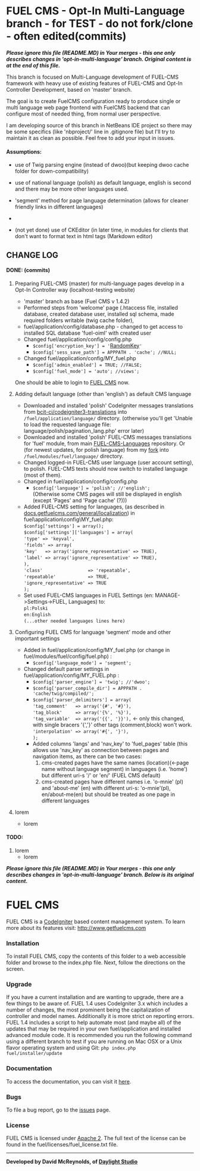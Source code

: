 # FUEL CMS - Opt-In Multi-Language branch - for TEST - do not fork/clone - often edited(commits)
***Please ignore this file (README.MD) in Your merges - this one only describes changes in 'opt-in-multi-language' branch.
Original content is at the end of this file.***

This branch is focused on Multi-Language development of FUEL-CMS framework with heavy use of existing features of FUEL-CMS
and Opt-In Controller Development, based on 'master' branch.

The goal is to create FuelCMS configuration ready to produce single or multi language web page frontend with FuelCMS backend
that can configure most of needed thing, from normal user perspective.

I am developing source of this branch in NetBeans IDE project so there may be some specifics
(like 'nbproject/' line in .gitignore file) but I'll try to maintain it as clean as possible.
Feel free to add your input in issues.

#### Assumptions:

- use of Twig parsing engine (instead of dwoo)(but keeping dwoo cache folder for down-compatibility)
- use of national language (polish) as default language, english is second and there may be more other languages used.
- 'segment' method for page language determination (allows for cleaner friendly links in different languages)
- 
    
- (not yet done) use of CKEditor (in later time, in modules for clients that don't want to format text in html tags (Markdown editor)

## CHANGE LOG

#### DONE: (commits)
1. Preparing FUEL-CMS (master) for multi-language pages develop in a Opt-In Controller way (localhost-testing website)
   - 'master' branch as base (Fuel CMS v 1.4.2)
   - Performed steps from 'welcome' page (.htaccess file, installed database, created database user, installed sql schema,
     made required folders writable (twig cache folder), 
   - fuel/application/config/database.php - changed to get access to installed SQL database 'fuel-oiml' with created user
   - Changed fuel/application/config/config.php
     - `$config['encryption_key'] = '`[RandomKey](https://randomkeygen.com/)`'`
     - `$config['sess_save_path'] = APPPATH . 'cache'; //NULL;`
   - Changed fuel/application/config/MY_fuel.php
     - `$config['admin_enabled'] = TRUE; //FALSE;`
     - `$config['fuel_mode'] = 'auto'; //views';`
     
    One should be able to login to [FUEL CMS](http://localhost/fuel-oiml/fuel) now.

2. Adding default language (other than 'english') as default CMS language
   - Downloaded and installed 'polish' CodeIgniter messages translations
     from [bcit-ci/codeigniter3-translations](https://github.com/bcit-ci/codeigniter3-translations)
     into `/fuel/application/language/` directory.
     (otherwise you'll get 'Unable to load the requested language file: language/polish/pagination_lang.php' error later)
   - Downloaded and installed 'polish' FUEL-CMS messages translations for 'fuel' module,
     from main [FUEL-CMS-Languages](https://github.com/daylightstudio/FUEL-CMS-Languages) repository.
     Or (for newest updates, for polish language) from my [fork](https://github.com/TomZdulski/FUEL-CMS-Languages)
     into `/fuel/modules/fuel/language/` directory.
   - Changed logged-in FUEL-CMS user language (user account setting), to polish. FUEL-CMS texts should now switch to
     installed language (most of them).
   - Changed in fuel/application/config/config.php
     - `$config['language'] = 'polish'; //'english';`<br/>
     (Otherwise some CMS pages will still be displayed in english (except 'Pages' and 'Page cache' (?)))
   - Added FUEL-CMS setting for languages, (as described in [docs.getfuelcms.com/general/localization](http://docs.getfuelcms.com/general/localization))
     in<br/>fuel\application\config\MY_fuel.php:<br/>
     `$config['settings'] = array();`<br/>
     `$config['settings']['languages'] = array(`<br/>
        `'type' => 'keyval',`<br/>
        `'fields' => array(`<br/>
          `'key'   => array('ignore_representative' => TRUE),`<br/>
          `'label' => array('ignore_representative' => TRUE),`<br/>
        `),`<br/>
        `'class'                 => 'repeatable',`<br/>
        `'repeatable'            => TRUE,`<br/>
        `'ignore_representative' => TRUE`<br/>
      `);`<br/>
   - Set used FUEL-CMS languages in FUEL Settings (en: MANAGE->Settings->FUEL, Languages) to:<br/>
     `pl:Polski`<br/>
     `en:English`<br/>
     `(...other needed languages lines here)`

3. Configuring FUEL CMS for language 'segment' mode and other important settings
   - Added in fuel/application/config/MY_fuel.php (or change in fuel/modules/fuel/config/fuel.php) :
     - `$config['language_mode'] = 'segment';`
   - Changed default parser settings in fuel/application/config/MY_FUEL.php :
     - `$config['parser_engine'] = 'twig'; //'dwoo';`
     - `$config['parser_compile_dir'] = APPPATH . 'cache/twig/compiled/';` 
     - `$config['parser_delimiters'] = array(`<br/>
       `'tag_comment'   => array('{#', '#}'),`<br/>
       `'tag_block'     => array('{%', '%}'),`<br/>
       `'tag_variable'  => array('{{', '}}'),` &lt;- only this changed, with single bracers '{','}' other tags (comment,block) won't work.<br/>
       `'interpolation' => array('#{', '}'),`<br/>
       `);`<br/>
     - Added columns 'langs' and 'nav_key' to 'fuel_pages' table (this allows use 'nav_key' as  connection between pages and navigation items, as there can be two cases:
       1. cms-created pages have the same names (location)(&lt;-page name without language segment) in languages (i.e. 'home') but different uri-s '/' or 'en/' (FUEL CMS default)
       2. cms-created pages have different names i.e. 'o-mnie' (pl) and 'about-me' (en) with different uri-s: 'o-mnie'(pl), en/about-me(en) but should be treated as one page in different languages

4. lorem
   - lorem

#### TODO:
1. lorem
   - lorem

***Please ignore this file (README.MD) in Your merges - this one only describes changes in 'opt-in-multi-language' branch.
Below is its original content.***

# FUEL CMS
FUEL CMS is a [CodeIgniter](https://codeigniter.com) based content management system. To learn more about its features visit: http://www.getfuelcms.com

### Installation
To install FUEL CMS, copy the contents of this folder to a web accessible folder and browse to the index.php file. Next, follow the directions on the screen. 

### Upgrade
If you have a current installation and are wanting to upgrade, there are a few things to be aware of. FUEL 1.4 uses CodeIgniter 3.x which includes a number of changes, the most prominent being the capitalization of controller and model names. Additionally it is more strict on reporting errors. FUEL 1.4 includes a script to help automate most (and maybe all) of the updates that may be required in your own fuel/application and installed advanced module code. It is recommended you run the following command using a different branch to test if you are running on Mac OSX or a Unix flavor operating system and using Git:
``php index.php fuel/installer/update``

### Documentation
To access the documentation, you can visit it [here](http://docs.getfuelcms.com).

### Bugs
To file a bug report, go to the [issues](http://github.com/daylightstudio/FUEL-CMS/issues) page.

### License
FUEL CMS is licensed under [Apache 2](http://www.apache.org/licenses/LICENSE-2.0.html). The full text of the license can be found in the fuel/licenses/fuel_license.txt file.

___

__Developed by David McReynolds, of [Daylight Studio](http://www.thedaylightstudio.com/)__
